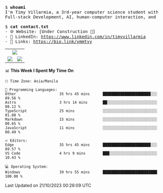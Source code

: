 <pre>
$ <strong>whoami</strong>
I'm Timy Villarmia, a 3rd-year computer science student with a wide range of interests 
Full-stack Development, AI, human-computer interaction, and everything in between.
  
$ <strong>cat contact.txt</strong>
- 🌐 Website: [Under Construction 🚧]
- 💼 LinkedIn: <a href="https://www.linkedin.com/in/timyvillarmia">https://www.linkedin.com/in/timyvillarmia</a>  
- 🔗 Links: <a href="https://bio.link/ymmtyy">https://bio.link/ymmtyy</a>  
</pre>

<table align="center" width="100%"> 
  <tr> 
    <td align="center" colspan="2"> 
     <img src="https://github-profile-summary-cards.vercel.app/api/cards/profile-details?username=TimyVillarmia&theme=dark"/>
    </td> 
  </tr> 
   <tr> 
    <td align="center"> 
       <img src="https://github-readme-stats.vercel.app/api?username=TimyVillarmia&show_icons=true&theme=dark" />
    </td> 
    <td align="center">
      <img src="https://github-readme-stats.vercel.app/api/top-langs/?username=TimyVillarmia&layout=compact&count_private=true&theme=dark"/>
    </td> 
   </tr> 
</table>

<!--START_SECTION:waka-->
📊 **This Week I Spent My Time On** 

```text
🕑︎ Time Zone: Asia/Manila

💬 Programming Languages: 
Other                    35 hrs 45 mins      ██████████████████████░░░   89.56 % 
Astro                    3 hrs 14 mins       ██░░░░░░░░░░░░░░░░░░░░░░░   08.12 % 
TypeScript               25 mins             ░░░░░░░░░░░░░░░░░░░░░░░░░   01.08 % 
Markdown                 15 mins             ░░░░░░░░░░░░░░░░░░░░░░░░░   00.65 % 
JavaScript               11 mins             ░░░░░░░░░░░░░░░░░░░░░░░░░   00.49 % 

🔥 Editors: 
Edge                     35 hrs 45 mins      ██████████████████████░░░   89.57 % 
VS Code                  4 hrs 9 mins        ███░░░░░░░░░░░░░░░░░░░░░░   10.43 % 

💻 Operating System: 
Windows                  39 hrs 55 mins      █████████████████████████   100.00 % 
```


 Last Updated on 21/10/2023 00:26:09 UTC
<!--END_SECTION:waka--> 




                                                                                                           
                                                               
                                                                                                     

